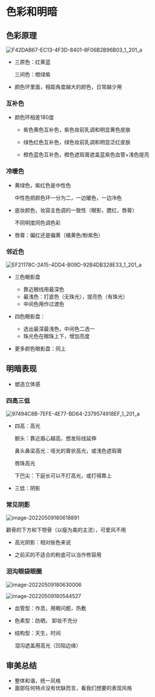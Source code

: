 # 色彩和明暗

## 色彩原理

![F42DAB67-EC13-4F3D-8401-8F06B2B96B03_1_201_a](Pic/F42DAB67-EC13-4F3D-8401-8F06B2B96B03_1_201_a.jpeg)

- 三原色：红黄蓝

  三间色：橙绿紫

- 颜色环里面，相距角度越大的颜色，日常越少用

### 互补色

- 颜色环相差180度

  - 紫色黄色互补色，紫色妆前乳调和明显黄色皮肤

  - 绿色红色互补色，绿色妆前乳调和明显泛红皮肤

  - 橙色蓝色互补色，橙色遮瑕膏遮盖蓝紫色血管+浅色提亮

### 冷暖色

- 黄绿色，紫红色是中性色

  中性色把颜色环一分为二，一边暖色，一边冷色

- 底妆颜色，妆容主色调的一致性（眼影，腮红，唇膏）

  不同明度同色调色彩

- 唇膏：偏红还是偏黄（橘黄色/粉紫色）

### 邻近色

![EF21178C-2A15-4DD4-B09D-92B4DB328E33_1_201_a](Pic/EF21178C-2A15-4DD4-B09D-92B4DB328E33_1_201_a.jpeg)

- 三色眼影盘
  - 靠近眼线用最深色
  - 最浅色：打底色（无珠光），提亮色（有珠光）
  - 中间色用作过渡色

- 四色眼影盘：
  - 选出最深最浅色，中间色二选一
  - 珠光色在眼珠上下，增加亮度

- 更多颜色眼影盘：同上

## 明暗表现

- 塑造立体感

### 四高三低

![97494C8B-7EFE-4E77-BD64-2379574918EF_1_201_a](Pic/97494C8B-7EFE-4E77-BD64-2379574918EF_1_201_a.jpeg)

- 四高：高光

  额头：靠近眉心越高，想发际线延伸

  鼻头鼻梁高光：哑光的膏状高光，或浅色遮瑕膏

  唇珠高光

  下巴尖：下庭长可以不打高光，或打得靠上

- 三低：阴影

### 常见阴影

![image-20220509180618891](Pic/image-20220509180618891.png)

颧骨的下方和下颚骨（以瘦为美的主流），可爱风不用

- 高光阴影：相对肤色来说

- 之前买的不适合的粉底可以当作修容用

### 泪沟眼袋眼圈

![image-20220509180630006](Pic/image-20220509180630006.png)

![image-20220509180544527](Pic/image-20220509180544527.png)

- 血管型：作息，用眼问题，热敷

- 色素型：防晒， 卸妆不充分

- 结构型：天生，时间

  泪沟遮盖用高光（凹陷边缘）

## 审美总结

- 整体和谐，统一风格
- 面部任何特点没有优缺而言，看我们想要的表现风格